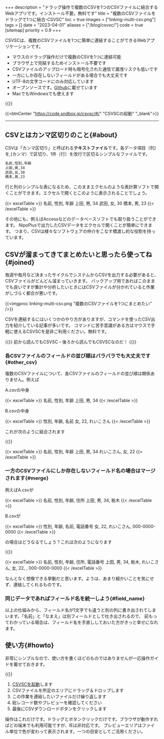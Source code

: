 +++
description = "ドラッグ操作で複数のCSVを1つのCSVファイルに結合するWebアプリです。インストール不要。無料です"
title = "複数のCSVファイルをドラッグで1つに結合-CSVSC"
toc = true
images = ["linking-multi-csv.png"]
tags = []
date = "2023-04-01"
aliases = ["/blog/csvsc/"]
code = true
[sitemap]
  priority = 0.9
+++


CSVSCは、複数のCSVファイルを1つに簡単に連結することができるWebアプリケーションです。

- マウスのドラッグ操作だけで複数のCSVを1つに連結可能
- ブラウザ上で完結するためインストール不要です
- CSVファイルのアップロード時も暗号化された通信で漏洩リスクも低いです
- 一方にしか存在しないフィールドがある場合でも大丈夫です
- UTF-8の文字コードにのみ対応しています
- オープンソースです。[Github](https://github.com/ueda19850603/csvsc)に載せています
- MacでもWindowsでも使えます

{{<icatch filename="csvsc" msg="複数のCSVファイルをドラッグ＆ドロップの簡単操作で1つに結合できます"  fontsize="30px" alice="here">}}

{{<btnCenter "https://code.sndbox.jp/csvsc/#/" "CSVSCの起動" "_blank">}}

---

## CSVとはカンマ区切りのこと{#about}

CSVは「カンマ区切り」と呼ばれる**テキストファイル**です。各データ項目（列）を,(カンマ）で区切り、1件（行）を改行で区切るシンプルなファイルです。

```sh
名前,性別,年齢
上田,男,34
武田,女,30
橋本,男,23
```

行と列のシンプルな表になるため、このままエクセルのような表計算ソフトで開くことができます。エクセルで開くとこのように表示されることでしょう。

{{< excelTable >}}
名前, 性別, 年齢
上田, 男, 34
武田, 女, 30
橋本, 男, 23
{{< /excelTable >}}


その他にも、例えばAccessなどのデータベースソフトでも取り扱うことができます。
NipoPlusで出力したCSVデータをエクセルで開くことが簡単にできます。
つまり、CSVは様々なソフトウェアの仲介をこなす橋渡し的な役割を持っています。

## CSVが溜まってきてまとめたいと思ったら使ってね{#joined}

毎週や毎月など決まったサイクルでシステムからCSVを出力する必要があると、CSVファイルがどんどん溜まっていきます。
バックアップ用であればこのままでも良いですが集計や分析したいときにはCSVファイルが分かれていると作業がしづらく都合が悪いです。

{{<imgproc linking-multi-csv.png "複数のCSVファイルを1つにまとめたい" />}}

CSVを連結するにはいくつかのやり方がありますが、コマンドを使ったCSV出力を紹介している記事が多いです。
コマンドに苦手意識がある方はマウスで手軽に使えるCSVSCを是非ご利用ください。無料です。


{{<alice pos="right" icon="here">}}
前から読んでもCSVSC・後ろから読んでもCSVSCなのだ！
{{</alice>}}

### 各CSVファイルのフィールドの並び順はバラバラでも大丈夫です{#other_csv}

複数のCSVファイルについて、各CSVファイルのフィールドの並び順は関係ありません。例えば

A.csvの中身

{{< excelTable >}}
名前, 性別, 年齢
上田, 男, 34
{{< /excelTable >}}

B.csvの中身

{{< excelTable >}}
性別, 年齢, 名前
女, 22, れいこさん
{{< /excelTable >}}

これが次のように結合されます

{{<nextArrow>}}


{{< excelTable >}}
名前, 性別, 年齢
上田, 男, 34
れいこさん, 女, 22
{{< /excelTable >}}



### 一方のCSVファイルにしか存在しないフィールド名の場合はマージされます{#merge}

例えばA.csvが

{{< excelTable >}}
名前, 性別, 年齢, 住所
上田, 男, 34, 栃木
{{< /excelTable >}}





B.csvが

{{< excelTable >}}
性別, 年齢, 名前, 電話番号
女, 22, れいこさん, 000-0000-0000
{{< /excelTable >}}


の場合はどうなるでしょう？これは次のようになります

{{<nextArrow>}}

{{< excelTable >}}
名前, 性別, 年齢, 住所, 電話番号
上田, 男, 34, 栃木, 
れいこさん, 女, 22, , 000-0000-0000
{{< /excelTable >}}



なんとなく想像できる挙動だと思います。ようは、あまり細かいことを気にせず、連結してくれるものです。

### 同じデータであればフィールド名を統一しよう{#field_name}

以上の仕組みから、フィールド名が1文字でも違うと別の列に書き出されてしまいます。「名前」と「なまえ」は別フィールドとして吐き出されるので、
前もってわかっている場合は、フィールド名を手直ししておいた方がきっと幸せになれます。

## 使い方{#howto}

非常にシンプルなので、使い方を書くほどのものではありませんが一応操作ガイドを載せておきます。

{{<appscreen filename="guide" title="基本的にはドロップとダウンロードボタンしか使いません。簡単にCSVファイルを結合できます">}}

1. [CSVSCを起動](https://code.sndbox.jp/csvsc/#/)します
1. CSVファイルを所定のエリアにドラッグ＆ドロップします
1. この作業を連結したいファイルだけ繰り返します
1. 総レコード数やプレビューを確認してください
1. 最後にCSVダウンロードボタンをクリックします

操作はこれだけです。ドラッグとボタンクリックだけです。ブラウザが動作すればどの端末でも利用可能ですが、IEは非対応です。
プレビューエリアはファイル単位で色が変わって表示されます。一つの目安としてご活用ください。
